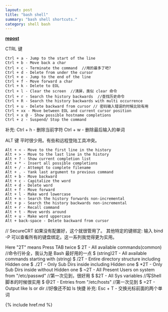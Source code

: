 ```yaml
---
layout: post
title: "bash shell"
summary: "bash shell shortcuts."
category: shell bash
---
```


__[repost](http://blogread.cn/it/article/1749?f=wb)__  

CTRL 键

    Ctrl + a - Jump to the start of the line
    Ctrl + b - Move back a char
    Ctrl + c - Terminate the command  //用的最多了吧?
    Ctrl + d - Delete from under the cursor
    Ctrl + e - Jump to the end of the line
    Ctrl + f - Move forward a char
    Ctrl + k - Delete to EOL
    Ctrl + l - Clear the screen  //清屏，类似 clear 命令
    Ctrl + r - Search the history backwards  //查找历史命令
    Ctrl + R - Search the history backwards with multi occurrence
    Ctrl + u - Delete backward from cursor // 密码输入错误的时候比较有用
    Ctrl + xx - Move between EOL and current cursor position
    Ctrl + x @ - Show possible hostname completions
    Ctrl + z - Suspend/ Stop the command 
补充:
    Ctrl + h - 删除当前字符
    Ctrl + w - 删除最后输入的单词

ALT 键
平时很少用。有些和远程登陆工具冲突。

    Alt + < - Move to the first line in the history
    Alt + > - Move to the last line in the history
    Alt + ? - Show current completion list
    Alt + * - Insert all possible completions
    Alt + / - Attempt to complete filename
    Alt + . - Yank last argument to previous command
    Alt + b - Move backward
    Alt + c - Capitalize the word
    Alt + d - Delete word
    Alt + f - Move forward
    Alt + l - Make word lowercase
    Alt + n - Search the history forwards non-incremental
    Alt + p - Search the history backwards non-incremental
    Alt + r - Recall command
    Alt + t - Move words around
    Alt + u - Make word uppercase
    Alt + back-space - Delete backward from cursor

// SecureCRT 如果没有配置好，这个就很管用了。
其他特定的键绑定:
输入 bind -P 可以查看所有的键盘绑定。这一系列我觉得更为实用。

Here "2T" means Press TAB twice
    $ 2T - All available commands(common) //命令行补全，我认为是 Bash 最好用的一点
    $ (string)2T - All available commands starting with (string)
    $ /2T - Entire directory structure including Hidden one
    $ ./2T - Only Sub Dirs inside including Hidden one
    $ *2T - Only Sub Dirs inside without Hidden one
    $ ~2T - All Present Users on system from "/etc/passwd" //第一次见到，很好用
    $ $2T - All Sys variables //写Shell脚本的时候很实用
    $ @2T - Entries from "/etc/hosts"  //第一次见到
    $ =2T - Output like ls or dir //好像还不如 ls 快捷
补充:
    Esc + T - 交换光标前面的两个单词

{% include href.md %}
